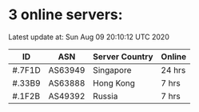 # 3 online servers:

Latest update at: Sun Aug 09 20:10:12 UTC 2020

| ID | ASN | Server Country | Online |
| -- | --- | -------------- | ------ |
| #.7F1D | AS63949 | Singapore | 24 hrs |
| #.33B9 | AS63888 | Hong Kong | 7 hrs |
| #.1F2B | AS49392 | Russia | 7 hrs |

